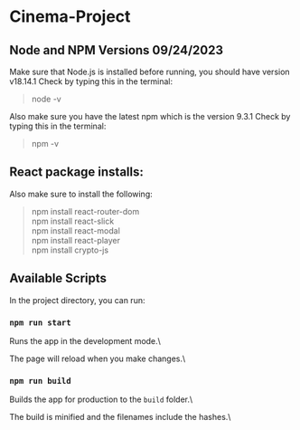 # Cinema-Project
## Node and NPM Versions 09/24/2023
Make sure that Node.js is installed before running, you should have version v18.14.1 
Check by typing this in the terminal:
> node -v

Also make sure you have the latest npm which is the version 9.3.1
Check by typing this in the terminal:
> npm -v

## React package installs:
Also make sure to install the following:
> npm install react-router-dom \
> npm install react-slick \
> npm install react-modal \
> npm install react-player \
> npm install crypto-js 


## Available Scripts

In the project directory, you can run:

### `npm run start`

Runs the app in the development mode.\

The page will reload when you make changes.\

### `npm run build`

Builds the app for production to the `build` folder.\

The build is minified and the filenames include the hashes.\


